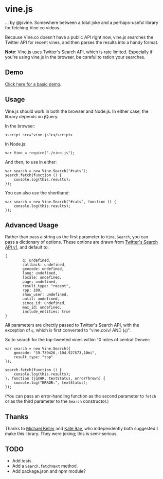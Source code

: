 # vine.js

... by @jsvine. Somewhere between a total joke and a perhaps-useful library for fetching Vine.co videos.

Because Vine.co doesn't have a public API right now, vine.js searches the Twitter API for recent vines, and then parses the results into a handy format.

__Note:__ Vine.js uses Twitter's Search API, which is rate limited. Especially if you're using vine.js in the browser, be careful to ration your searches.

## Demo

[Click here for a basic demo](http://www.jsvine.com/vinejs/demo/).

## Usage

Vine.js should work in both the browser and Node.js. In either case, the library depends on jQuery.

In the browser:

```
<script src="vine.js"></script>
```

In Node.js:

```
var Vine = require("./vine.js");
```

And then, to use in either:

```
var search = new Vine.Search("#cats");
search.fetch(function () {
	console.log(this.results);
});
``` 

You can also use the shorthand:

```
var search = new Vine.Search("#cats", function () {
	console.log(this.results);
});
```

## Advanced Usage

Rather than pass a string as the first parameter to `Vine.Search`, you can pass a dictionary of options. These options are drawn from [Twitter's Search API v1](https://dev.twitter.com/docs/api/1/get/search), and default to:

```
{
		q: undefined,
		callback: undefined,
		geocode: undefined,
		lang: undefined,
		locale: undefined,
		page: undefined,
		result_type: "recent",
		rpp: 100,
		show_user: undefined,
		until: undefined,
		since_id: undefined,
		max_id: undefined,
		include_entities: true
}
```

All parameters are directly passed to Twitter's Search API, with the exception of `q`, which is first converted to "vine.co/v/ AND (`q`)".

So to search for the top-tweeted vines within 10 miles of central Denver:

```
var search = new Vine.Search({
	geocode: "39.730426,-104.927673,10mi",
	result_type: "top"
});

search.fetch(function () {
	console.log(this.results);
}, function (jqXHR, textStatus, errorThrown) {
	console.log("ERROR:", textStatus);
});
``` 

(You can pass an error-handling function as the second parameter to `fetch` or as the third parameter to the `Search` constructor.)


## Thanks

Thanks to [Michael Keller](http://twitter.com/@mhkeller) and [Kate Ray](http://twitter.com/kraykray), who independently both suggested I make this library. They were joking; this is semi-serious.

## TODO

- Add tests.
- Add a `Search.fetchNext` method.
- Add package.json and npm module?
